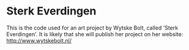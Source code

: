 # Sterk Everdingen

This is the code used for an art project by Wytske Bolt, called 'Sterk Everdingen'. It is likely that she will publish her project on her website: http://www.wytskebolt.nl/

